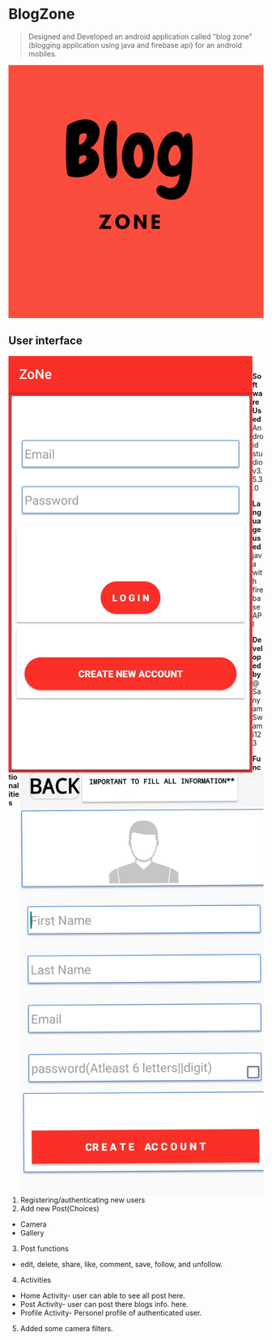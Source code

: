 # BlogZone
> Designed and  Developed an android application called "blog zone" (blogging application using java and firebase api) for an android mobiles.

<img src="https://github.com/SanyamSwami123/Blog-zone/blob/master/app/src/main/res/drawable-xxhdpi/sanyam.png" width =1000 height=500/>
<h2> User interface </h2>
<img align="left" src="https://github.com/SanyamSwami123/Blog-zone/blob/master/app/src/main/res/drawable-anydpi/4.jpg" width =482/> <img align="right" src="https://github.com/SanyamSwami123/Blog-zone/blob/master/app/src/main/res/drawable-anydpi/1.jpg" width =482/> 

<p>&nbsp;</p>

**Software Used** Android studio v3.5.3.0 

**Language used** java with firebase API 

**Developed by** @SanyamSwami123

**Functionalities**
1. Registering/authenticating new users
2. Add new Post(Choices)
* Camera
* Gallery
3. Post functions
* edit, delete, share, like, comment, save, follow, and unfollow.
4. Activities
* Home Activity- user can able to see all post here.
* Post Activity- user can post there blogs info. here.
* Profile Activity- Personel profile of authenticated user.
5. Added some camera filters.

